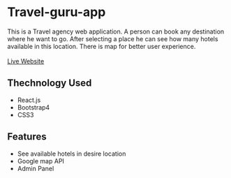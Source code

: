 # Travel-guru-app
This is a Travel agency web application. A person can book any destination where he want to go. After selecting a place he can see how many hotels available in this location. There is map for better user experience.
<br>
<br>
[Live Website](https://travel-guru-app-7f9e1.web.app/)

## Thechnology Used

- React.js
- Bootstrap4
- CSS3

## Features

- See available hotels in desire location
- Google map API
- Admin Panel